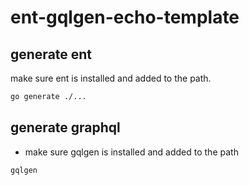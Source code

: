 # ent-gqlgen-echo-template

## generate ent

make sure ent is installed and added to the path.

```sh
go generate ./...
```

## generate graphql

- make sure gqlgen is installed and added to the path

```
gqlgen
```
